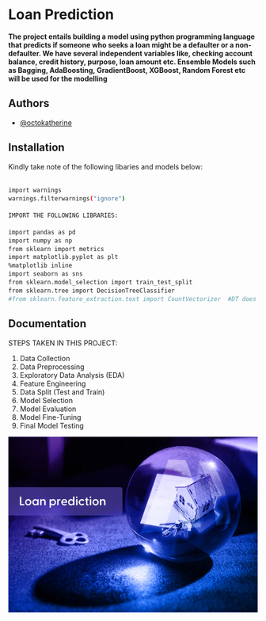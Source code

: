 
# **Loan Prediction**

**The project entails building a model using python programming language that predicts if someone who seeks a loan might be a defaulter or a non-defaulter. We have several independent variables like, checking account balance, credit history, purpose, loan amount etc. Ensemble Models such as Bagging, AdaBoosting, GradientBoost, XGBoost, Random Forest etc will be used for the modelling**


## Authors

- [@octokatherine](https://github.com/stankovix)


## Installation

Kindly take note of the following libaries and models below:

```bash
  
import warnings
warnings.filterwarnings("ignore")

IMPORT THE FOLLOWING LIBRARIES:

import pandas as pd
import numpy as np
from sklearn import metrics
import matplotlib.pyplot as plt
%matplotlib inline 
import seaborn as sns
from sklearn.model_selection import train_test_split
from sklearn.tree import DecisionTreeClassifier
#from sklearn.feature_extraction.text import CountVectorizer  #DT does not take strings as input for the model fitting step
```
    
## Documentation

STEPS TAKEN IN THIS PROJECT:
1. Data Collection
2. Data Preprocessing
3. Exploratory Data Analysis (EDA)
4. Feature Engineering
5. Data Split (Test and Train)
6. Model Selection
7. Model Evaluation
8. Model Fine-Tuning
9. Final Model Testing





![Logo](https://github.com/stankovix/Loan-Prediction/blob/main/loan%20prediction.jpg?raw=true)

